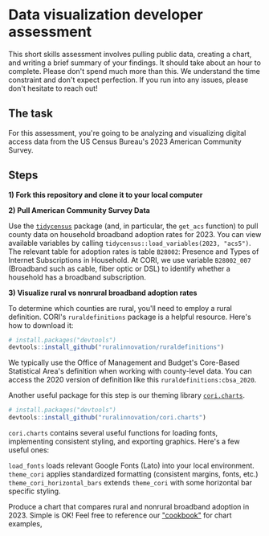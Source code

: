 # Data visualization developer assessment

This short skills assessment involves pulling public data, creating a chart, and writing a brief summary of your findings. It should take about an hour to complete. Please don't spend much more than this. We understand the time constraint and don't expect perfection. If you run into any issues, please don't hesitate to reach out!

## The task

For this assessment, you're going to be analyzing and visualizing digital access data from the US Census Bureau's 2023 American Community Survey. 

## Steps

**1) Fork this repository and clone it to your local computer**

**2) Pull American Community Survey Data**

Use the [`tidycensus`](https://walker-data.com/tidycensus/articles/basic-usage.html) package (and, in particular, the `get_acs` function) to pull county data on household broadband adoption rates for 2023. You can view available variables by calling `tidycensus::load_variables(2023, "acs5")`. The relevant table for adoption rates is table `B28002`: Presence and Types of Internet Subscriptions in Household. At CORI, we use variable `B28002_007` (Broadband such as cable, fiber optic or DSL) to identify whether a household has a broadband subscription.

**3) Visualize rural vs nonrural broadband adoption rates**

To determine which counties are rural, you'll need to employ a rural definition. CORI's `ruraldefinitions` package is a helpful resource. Here's how to download it: 

```r
# install.packages("devtools")
devtools::install_github("ruralinnovation/ruraldefinitions")
```

We typically use the Office of Management and Budget's Core-Based Statistical Area's definition when working with county-level data. You can access the 2020 version of definition like this `ruraldefinitions:cbsa_2020`.

Another useful package for this step is our theming library [`cori.charts`](https://github.com/ruralinnovation/cori.charts/). 

```r
# install.packages("devtools")
devtools::install_github("ruralinnovation/cori.charts")
```

`cori.charts` contains several useful functions for loading fonts, implementing consistent styling, and exporting graphics. Here's a few useful ones:

`load_fonts` loads relevant Google Fonts (Lato) into your local environment.
`theme_cori` applies standardized formatting (consistent margins, fonts, etc.)
`theme_cori_horizontal_bars` extends `theme_cori` with some horizontal bar specific styling.

Produce a chart that compares rural and nonrural broadband adoption in 2023. Simple is OK! Feel free to reference our ["cookbook"](https://ruralinnovation.github.io/cori.charts/articles/cookbook.html) for chart examples,

